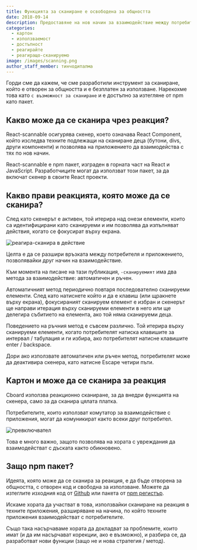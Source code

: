 ```yaml
---
title: Функцията за сканиране е освободена за общността
date: 2018-09-14
description: Предоставяне на нов начин за взаимодействие между потребители и приложения
categories:
  - картон
  - използваемост
  - достъпност
  - реагирайте
  - реагиращо-сканируемо
image: /images/scanning.png
author_staff_member: тинчодипалма
---
```


Горди сме да кажем, че сме разработили инструмент за сканиране, който е отворен за общността и е безплатен за използване. Нарекохме това като `с възможност за сканиране` и е достъпно за изтегляне от npm като пакет.

## Какво може да се сканира чрез реакция?

React-scannable осигурява скенер, което означава React Component, който изследва техните подлежащи на сканиране деца (бутони, divs, други компоненти) и позволява на приложението да взаимодейства с тях по нов начин.

React-scannable е npm пакет, изграден в горната част на React и JavaScript. Разработчиците могат да използват този пакет, за да включат скенер в своите React проекти.

## Какво прави реакцията, която може да се сканира?

След като скенерът е активен, той итерира над онези елементи, които са идентифицирани като сканируеми и им позволява да изпълняват действия, когато се фокусират върху екрана.

![реагира-сканира в действие](/images/scanning.gif)

Целта е да се разшири връзката между потребителя и приложението, позволявайки друг начин на взаимодействие.

Към момента на писане на тази публикация, `-сканируемият` има два метода за взаимодействие: автоматичен и ръчен.

Автоматичният метод периодично повтаря последователно сканируеми елементи. След като натиснете който и да е клавиш (или щракнете върху екрана), фокусираният сканируем елемент е избран и скенерът ще направи итерация върху сканируеми елементи в него или ще делегира събитието на елемента, ако той няма сканируеми деца.

Поведението на ръчния метод е съвсем различно. Той итерира върху сканируеми елементи, когато потребителят натиска клавишите за интервал / табулация и ги избира, ако потребителят натисне клавишите enter / backspace.

Дори ако използвате автоматичен или ръчен метод, потребителят може да деактивира скенера, като натисне Escape четири пъти.

## Картон и може да се сканира за реакция

Cboard използва реакционно сканиране, за да внедри функцията на скенера, само за да сканира цялата платка.

Потребителите, които използват комутатор за взаимодействие с приложения, могат да комуникират както всеки друг потребител.

![превключвател](/images/switch.jpg)

Това е много важно, защото позволява на хората с увреждания да взаимодействат с дъската както обикновено.

## Защо npm пакет?

Идеята, която може да се сканира за реакция, е да бъде отворена за общността, с отворен код и свободна за използване. Можете да изтеглите изходния код от [Github](https://github.com/cboard-org/react-scannable) или пакета от [npm регистър](https://www.npmjs.com/package/react-scannable).

Искаме хората да участват в това, използвайки сканиране на реакция в техните приложения, разширяване на начина, по който техните приложения взаимодействат с потребителите.

Също така насърчаваме хората да докладват за проблемите, които имат (и да им насърчават корекции, ако е възможно), и разбира се, да разработват нови функции (защо не и нова стратегия / метод).